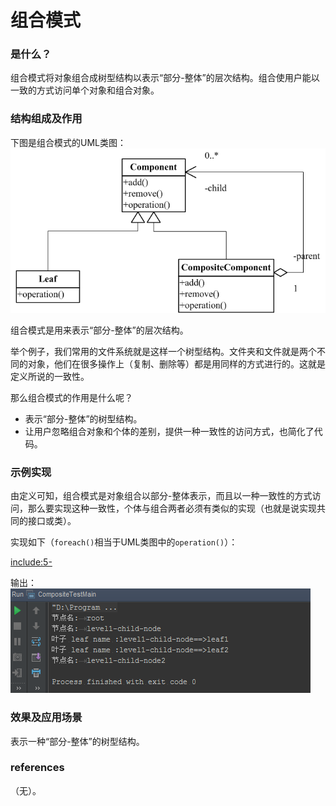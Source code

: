 # 组合模式

### 是什么？

组合模式将对象组合成树型结构以表示“部分-整体”的层次结构。组合使用户能以一致的方式访问单个对象和组合对象。

### 结构组成及作用

下图是组合模式的UML类图：
![ Composite Pattern UML Class diagram](Composite.png)

组合模式是用来表示“部分-整体”的层次结构。

举个例子，我们常用的文件系统就是这样一个树型结构。文件夹和文件就是两个不同的对象，他们在很多操作上（复制、删除等）都是用同样的方式进行的。这就是定义所说的一致性。

那么组合模式的作用是什么呢？

* 表示“部分-整体”的树型结构。
* 让用户忽略组合对象和个体的差别，提供一种一致性的访问方式，也简化了代码。

### 示例实现

由定义可知，组合模式是对象组合以部分-整体表示，而且以一种一致性的方式访问，那么要实现这种一致性，个体与组合两者必须有类似的实现（也就是说实现共同的接口或类）。

实现如下（<code>foreach()</code>相当于UML类图中的<code>operation()</code>）：

[include:5-](../src/main/java/com/tea/composite/CompositeTestMain.java)

输出：
![ Composite Pattern UML Class diagram](output.png)

[完整代码么么哒]: (https://github.com/teaho2015/design-patterns-learning/tree/master/src/main/java/com/tea/iterator/)。

### 效果及应用场景

表示一种“部分-整体”的树型结构。

### references
（无）。
